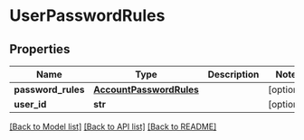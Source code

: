 # UserPasswordRules

## Properties
Name | Type | Description | Notes
------------ | ------------- | ------------- | -------------
**password_rules** | [**AccountPasswordRules**](AccountPasswordRules.md) |  | [optional] 
**user_id** | **str** |  | [optional] 

[[Back to Model list]](../README.md#documentation-for-models) [[Back to API list]](../README.md#documentation-for-api-endpoints) [[Back to README]](../README.md)



